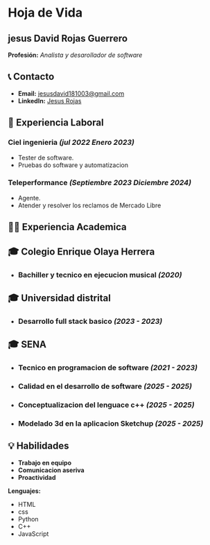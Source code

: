 # Hoja de Vida

## jesus David Rojas Guerrero
**Profesión:** _Analista y desarollador de software_

## 📞 Contacto
- **Email:** [jesusdavid181003@gmail.com](jesusdavid181003@gmail.com)
- **LinkedIn:** [Jesus Rojas](https://www.linkedin.com/in/jesus-rojas-8a8546275)

## 🏢 Experiencia Laboral
### **Ciel ingenieria** _(jul 2022 Enero 2023)_
- Tester de software.
-   Pruebas do software y automatizacion
### **Teleperformance** _(Septiembre 2023 Diciembre 2024)_
- Agente.
-   Atender y resolver los reclamos de Mercado Libre
## 👨‍🏫 Experiencia Academica
## 🎓 Colegio Enrique Olaya Herrera
-  ### **Bachiller y tecnico en ejecucion musical** _(2020)_
## 🎓 Universidad distrital
-  ### **Desarrollo full stack basico** _(2023 - 2023)_
## 🎓 SENA
-  ### **Tecnico en programacion de software** _(2021 - 2023)_
-  ### **Calidad en el desarrollo de software** _(2025 - 2025)_
-  ### **Conceptualizacion del lenguace c++** _(2025 - 2025)_
-  ### **Modelado 3d en la aplicacion Sketchup** _(2025 - 2025)_


## 💡 Habilidades
- **Trabajo en equipo**
- **Comunicacion aseriva**
- **Proactividad**

**Lenguajes:** 
- HTML
- css
- Python
- C++
- JavaScript

